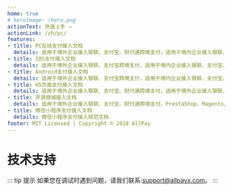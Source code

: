 ```yaml
---
home: true
# heroImage: /hero.png
actionText: 快速上手 →
actionLink: /zh/pc/
features:
- title: PC在线支付接入文档
  details: 适用于境外企业接入银联、支付宝、财付通跨境支付，适用于境内企业接入银联、支付宝、微信、国际信用卡支付
- title: IOS支付接入文档
  details: 适用于境外企业接入银联、支付宝跨境支付，适用于境内企业接入银联、支付宝、微信、国际信用卡支付
- title: Android支付接入文档
  details: 适用于境外企业接入银联、支付宝跨境支付，适用于境内企业接入银联、支付宝、微信、国际信用卡支付
- title: H5页面支付接入文档
  details: 适用于境外企业接入银联、支付宝、财付通跨境支付，适用于境外企业接入银联、支付宝、财付通跨境支付
- title: 开源商城接入文档
  details: 适用于境外企业接入银联、支付宝、财付通跨境支付，PrestaShop、Magento、WooCommerce、OpenCart
- title: 微信小程序支付接入文档
  details: 微信小程序支付接入规范文档
footer: MIT Licensed | Copyright © 2018 AllPay
---
```


# 技术支持

::: tip 提示
如果您在调试时遇到问题，请我们联系:support@allpayx.com。
:::

